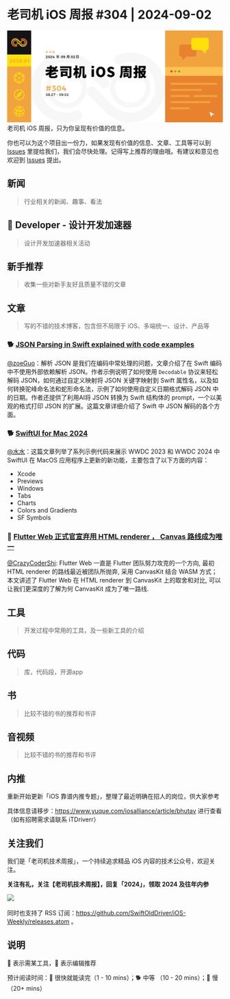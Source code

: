 # 老司机 iOS 周报 #304 | 2024-09-02

![ios-weekly](https://github.com/SwiftOldDriver/iOS-Weekly/blob/master/assets/weekly-header/304.jpg?raw=true)
老司机 iOS 周报，只为你呈现有价值的信息。

你也可以为这个项目出一份力，如果发现有价值的信息、文章、工具等可以到 [Issues](https://github.com/SwiftOldDriver/iOS-Weekly/issues) 里提给我们，我们会尽快处理。记得写上推荐的理由哦。有建议和意见也欢迎到 [Issues](https://github.com/SwiftOldDriver/iOS-Weekly/issues) 提出。

## 新闻

> 行业相关的新闻、趣事、看法

##  Developer - 设计开发加速器

> 设计开发加速器相关活动

## 新手推荐

> 收集一些对新手友好且质量不错的文章

## 文章

> 写的不错的技术博客，包含但不局限于 iOS、多端统一、设计、产品等
>
### 🐕 [JSON Parsing in Swift explained with code examples](https://www.avanderlee.com/swift/json-parsing-decoding/)

[@zoeGuo](https://github.com/zoeGuo)：解析 JSON 是我们在编码中常处理的问题，文章介绍了在 Swift 编码中不使用外部依赖解析 JSON。作者示例说明了如何使用 `Decodable` 协议来轻松解码 JSON，如何通过自定义映射将 JSON 关键字映射到 Swift 属性名，以及如何转换驼峰命名法和蛇形命名法，示例了如何使用自定义日期格式解码 JSON 中的日期。作者还提供了利用AI将 JSON 转换为 Swift 结构体的 prompt，一个以美观的格式打印 JSON 的扩展。这篇文章详细介绍了 Swift 中 JSON 解码的各个方面。


### 🐕 [SwiftUI for Mac 2024](https://troz.net/post/2024/swiftui-mac-2024/)

[@水水](https://www.xuyanlan.com/categories/iOS/)：这篇文章列举了系列示例代码来展示 WWDC 2023 和 WWDC 2024 中 SwiftUI 在 MacOS 应用程序上更新的新功能，主要包含了以下方面的内容：

- Xcode
- Previews
- Windows
- Tabs
- Charts
- Colors and Gradients
- SF Symbols

### 🐢 [Flutter Web 正式官宣弃用 HTML renderer ， Canvas 路线成为唯一](https://mp.weixin.qq.com/s/FdRMQGcZU5BDOI2N0EksiQ)

[@CrazyCoderShi](https://github.com/CrazyCoderShi): Flutter Web 一直是 Flutter 团队努力攻克的一个方向, 最初 HTML renderer 的路线最近被团队所抛弃, 采用 CanvasKit 结合 WASM 方式；本文讲述了 Flutter Web 在 HTML renderer 到 CanvasKit 上的取舍和对比, 可以让我们更深度的了解为何 CanvasKit 成为了唯一路线.

## 工具

> 开发过程中常用的工具，及一些新工具的介绍

## 代码

> 库，代码段，开源app

## 书

> 比较不错的书的推荐和书评

## 音视频

> 比较不错的书的推荐和书评

## 内推

重新开始更新「iOS 靠谱内推专题」，整理了最近明确在招人的岗位，供大家参考

具体信息请移步：https://www.yuque.com/iosalliance/article/bhutav 进行查看（如有招聘需求请联系 iTDriverr）

## 关注我们

我们是「老司机技术周报」，一个持续追求精品 iOS 内容的技术公众号，欢迎关注。

**关注有礼，关注【老司机技术周报】，回复「2024」，领取 2024 及往年内参**

![](https://github.com/SwiftOldDriver/iOS-Weekly/blob/master/assets/qrcode_for_wechat.jpg?raw=true)

同时也支持了 RSS 订阅：https://github.com/SwiftOldDriver/iOS-Weekly/releases.atom 。

## 说明

🚧 表示需某工具，🌟 表示编辑推荐

预计阅读时间：🐎 很快就能读完（1 - 10 mins）；🐕 中等 （10 - 20 mins）；🐢 慢（20+ mins）
